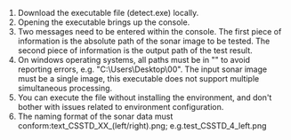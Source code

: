 1. Download the executable file (detect.exe) locally.
2. Opening the executable brings up the console.
3. Two messages need to be entered within the console. The first piece of information is the absolute path of the sonar image to be tested. The second piece of information is the output path of the test result.
4. On windows operating systems, all paths must be in "\" to avoid reporting errors, e.g. "C:\Users\Desktop\00". The input sonar image must be a single image, this executable does not support multiple simultaneous processing.
5. You can execute the file without installing the environment, and don't bother with issues related to environment configuration.
6. The naming format of the sonar data must conform:text_CSSTD_XX_(left/right).png; e.g.test_CSSTD_4_left.png
